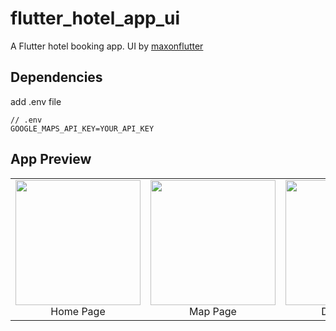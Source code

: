 # flutter_hotel_app_ui

A Flutter hotel booking app. UI by [maxonflutter]([https://maxonflutter.com](https://www.youtube.com/watch?v=3VWfzCpfRCg))

## Dependencies

add .env file

```.env
// .env
GOOGLE_MAPS_API_KEY=YOUR_API_KEY
```

## App Preview
<table >
    <tr>
        <td>
            <img src="app_preview/home.png" width="200"/>
            <div align="center">Home Page</div>
        </td>
        <td>
           <img src="app_preview/map.png" width="200"/>
            <div align="center">Map Page</div>
        </td>
        <td>
           <img  src="app_preview/detail.png" width="200"/>
            <div align="center">Detail Page</div>
        </td>
    </tr>
</table>
